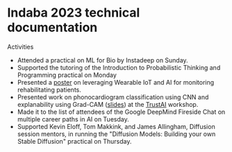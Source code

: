 # Indaba 2023 technical documentation

Activities
- Attended a practical on ML for Bio by Instadeep on Sunday.
- Supported the tutoring of the Introduction to Probabilistic Thinking and Programming practical on Monday
- Presented a [poster](https://storage.googleapis.com/indaba-public/poster_Antony_Gitau.pdf) on leveraging Wearable IoT and AI for monitoring rehabilitating patients.
- Presented work on phonocardiogram classification using CNN and explanability using Grad-CAM ([slides](https://docs.google.com/presentation/d/1aL2TRVTMJBmqnEy3bPpAEySKMPZbIkNY/edit?usp=sharing&ouid=110899046555255718607&rtpof=true&sd=true)) at the [TrustAI](https://trustaideepindaba.github.io/comms/) workshop.
- Made it to the list of attendees of the Google DeepMind Fireside Chat on multiple career paths in AI on Tuesday.
- Supported Kevin Eloff, Tom Makkink, and James Allingham, Diffusion session mentors, in running the "Diffusion Models: Building your own Stable Diffusion" practical on Thursday.
